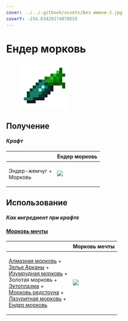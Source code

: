 ```yaml
---
cover: ../../.gitbook/assets/Без имени-2.jpg
coverY: -234.63428174878555
---
```


# Ендер морковь

<figure><img src="../../.gitbook/assets/carrot_ender_128.png" alt=""><figcaption></figcaption></figure>

## Получение

#### _Крафт_

| ㅤ                                | Ендер морковь                                |
| -------------------------------- | -------------------------------------------- |
| <p>Эндер-жемчуг +<br>Морковь</p> | ![](../../.gitbook/assets/carrot\_ender.png) |

## Использование

#### _Как ингредиент при крафте_

#### [Морковь мечты](dream\_carrot.md)

| ㅤ                                                                                                                                                                                                                                                                                                                                                                                                    | Морковь мечты                                |
| ---------------------------------------------------------------------------------------------------------------------------------------------------------------------------------------------------------------------------------------------------------------------------------------------------------------------------------------------------------------------------------------------------- | -------------------------------------------- |
| <p><a href="carrot_diamond.md">Алмазная морковь</a> +<br><a href="weak_arcana_potion.md">Зелье Арканы</a> +<br><a href="carrot_emerald.md">Изумрудная морковь</a> +<br>Золотая морковь +<br><a href="ectoplasm.md">Эктоплазма</a> +<br><a href="carrot_redstone.md">Морковь редстоуна</a> +<br><a href="carrot_lapis.md">Лазуритная морковь</a> +<br><a href="carrot_ender.md">Ендер морковь</a></p> | ![](../../.gitbook/assets/dream\_carrot.png) |
